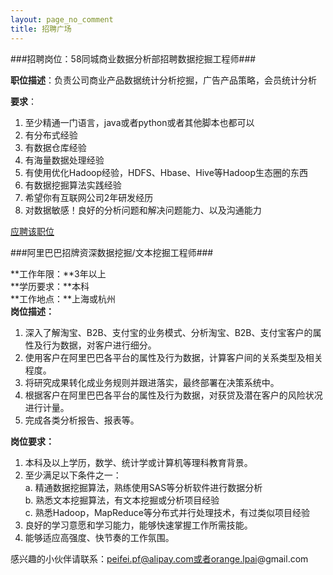 ```yaml
---
layout: page_no_comment
title: 招聘广场
---
```



###招聘岗位：58同城商业数据分析部招聘数据挖掘工程师###

**职位描述**：负责公司商业产品数据统计分析挖掘，广告产品策略，会员统计分析

**要求**：

1. 至少精通一门语言，java或者python或者其他脚本也都可以
2. 有分布式经验
3. 有数据仓库经验
4. 有海量数据处理经验
5. 有使用优化Hadoop经验，HDFS、Hbase、Hive等Hadoop生态圈的东西
6. 有数据挖掘算法实践经验
7. 希望你有互联网公司2年研发经历
8. 对数据敏感！良好的分析问题和解决问题能力、以及沟通能力

[应聘该职位](http://www.lagou.com/jobs/7828.html)


###阿里巴巴招牌资深数据挖掘/文本挖掘工程师###

**工作年限：**3年以上  
**学历要求：**本科  
**工作地点：**上海或杭州  
**岗位描述：**

1. 深入了解淘宝、B2B、支付宝的业务模式、分析淘宝、B2B、支付宝客户的属性及行为数据，对客户进行细分。
2. 使用客户在阿里巴巴各平台的属性及行为数据，计算客户间的关系类型及相关程度。
3. 将研究成果转化成业务规则并跟进落实，最终部署在决策系统中。
4. 根据客户在阿里巴巴各平台的属性及行为数据，对获贷及潜在客户的风险状况进行计量。
5. 完成各类分析报告、报表等。

**岗位要求：**

1. 本科及以上学历，数学、统计学或计算机等理科教育背景。  
2. 至少满足以下条件之一：  
   a. 精通数据挖掘算法，熟练使用SAS等分析软件进行数据分析  
   b. 熟悉文本挖掘算法，有文本挖掘或分析项目经验  
   c. 熟悉Hadoop，MapReduce等分布式并行处理技术，有过类似项目经验  
3. 良好的学习意愿和学习能力，能够快速掌握工作所需技能。  
4. 能够适应高强度、快节奏的工作氛围。  
 
感兴趣的小伙伴请联系：peifei.pf@alipay.com或者orange.lpai@gmail.com

